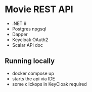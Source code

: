 # Movie REST API

* .NET 9
* Postgres npgsql
* Dapper
* Keycloak OAuth2
* Scalar API doc


## Running locally

- docker compose up
- starts the api via IDE
- some clickops in KeyCloak required